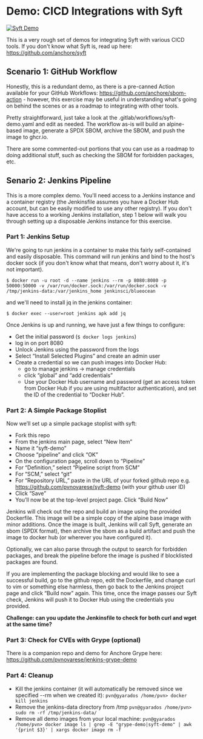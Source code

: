 # Demo: CICD Integrations with Syft

[![Syft Demo](https://github.com/pvnovarese/syft-demo/actions/workflows/syft-demo.yaml/badge.svg)](https://github.com/pvnovarese/syft-demo/actions/workflows/syft-demo.yaml)

This is a very rough set of demos for integrating Syft with various CICD tools.  If you don't know what Syft is, read up here: https://github.com/anchore/syft

## Scenario 1: GitHub Workflow

Honestly, this is a redundant demo, as there is a pre-canned Action available for your GitHub Workflows: https://github.com/anchore/sbom-action - however, this exercise may be useful in understanding what's going on behind the scenes or as a roadmap to integrating with other tools.

Pretty straightforward, just take a look at the .gitlab/workflows/syft-demo.yaml and edit as needed.  The workflow as-is will build an alpine-based image, generate a SPDX SBOM, archive the SBOM, and push the image to ghcr.io.

There are some commented-out portions that you can use as a roadmap to doing additional stuff, such as checking the SBOM for forbidden packages, etc.

## Senario 2: Jenkins Pipeline

This is a more complex demo.  You'll need access to a Jenkins instance and a container registry (the Jenkinsfile assumes you have a Docker Hub account, but can be easily modified to use any other registry).  If you don't have access to a working Jenkins installation, step 1 below will walk you through setting up a disposable Jenkins instance for this exercise.  

### Part 1: Jenkins Setup

We're going to run jenkins in a container to make this fairly self-contained and easily disposable.  This command will run jenkins and bind to the host's docker sock (if you don't know what that means, don't worry about it, it's not important).

`$ docker run -u root -d --name jenkins --rm -p 8080:8080 -p 50000:50000 -v /var/run/docker.sock:/var/run/docker.sock -v /tmp/jenkins-data:/var/jenkins_home jenkinsci/blueocean`

and we'll need to install jq in the jenkins container:

`$ docker exec --user=root jenkins apk add jq`

Once Jenkins is up and running, we have just a few things to configure:
- Get the initial password (`$ docker logs jenkins`)
- log in on port 8080
- Unlock Jenkins using the password from the logs
- Select “Install Selected Plugins” and create an admin user
- Create a credential so we can push images into Docker Hub:
	- go to manage jenkins -> manage credentials
	- click “global” and “add credentials”
	- Use your Docker Hub username and password (get an access token from Docker Hub if you are using multifactor authentication), and set the ID of the credential to “Docker Hub”.

### Part 2: A Simple Package Stoplist

Now we’ll set up a simple package stoplist with syft:

- Fork this repo
- From the jenkins main page, select “New Item” 
- Name it “syft-demo”
- Choose “pipeline” and click “OK”
- On the configuration page, scroll down to “Pipeline”
- For “Definition,” select “Pipeline script from SCM”
- For “SCM,” select “git”
- For “Repository URL,” paste in the URL of your forked github repo
	e.g. https://github.com/pvnovarese/syft-demo (with your github user ID)
- Click “Save”
- You’ll now be at the top-level project page.  Click “Build Now”

Jenkins will check out the repo and build an image using the provided Dockerfile.  This image will be a simple copy of the alpine base image with minor additions.  Once the image is built, Jenkins will call Syft, generate an sbom (SPDX format), then archive the sbom as a build artifact and push the image to docker hub (or wherever you have configured it). 

Optionally, we can also parse through the output to search for forbidden packages, and break the pipeline before the image is pushed if blocklisted packages are found.

If you are implementing the package blocking and would like to see a successful build, go to the github repo, edit the Dockerfile, and change curl to vim or something else harmless, then go back to the Jenkins project page and click “Build now” again. This time, once the image passes our Syft check, Jenkins will push it to Docker Hub using the credentials you provided.

**Challenge: can you update the Jenkinsfile to check for both curl and wget at the same time?**

### Part 3: Check for CVEs with Grype (optional)
There is a companion repo and demo for Anchore Grype here: https://github.com/pvnovarese/jenkins-grype-demo

### Part 4: Cleanup
- Kill the jenkins container (it will automatically be removed since we specified --rm when we created it):
	`pvn@gyarados /home/pvn> docker kill jenkins`
- Remove the jenkins-data directory from /tmp
	`pvn@gyarados /home/pvn> sudo rm -rf /tmp/jenkins-data/`
- Remove all demo images from your local machine:
	`pvn@gyarados /home/pvn> docker image ls | grep -E "grype-demo|syft-demo" | awk '{print $3}' | xargs docker image rm -f`

